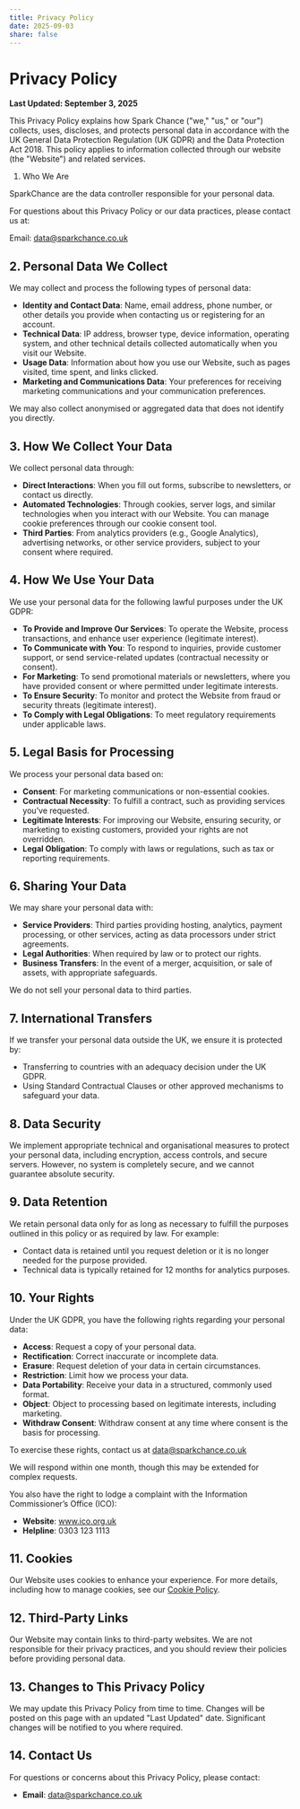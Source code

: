 ```yaml
---
title: Privacy Policy
date: 2025-09-03
share: false
--- 
```


# Privacy Policy

**Last Updated: September 3, 2025**

This Privacy Policy explains how Spark Chance ("we," "us," or "our") collects, uses, discloses, and protects personal data in accordance with the UK General Data Protection Regulation (UK GDPR) and the Data Protection Act 2018. This policy applies to information collected through our website (the "Website") and related services.

1. Who We Are

SparkChance are the data controller responsible for your personal data.

For questions about this Privacy Policy or our data practices, please contact us at:

Email: data@sparkchance.co.uk

## 2. Personal Data We Collect

We may collect and process the following types of personal data:

- **Identity and Contact Data**: Name, email address, phone number, or other details you provide when contacting us or registering for an account.
- **Technical Data**: IP address, browser type, device information, operating system, and other technical details collected automatically when you visit our Website.
- **Usage Data**: Information about how you use our Website, such as pages visited, time spent, and links clicked.
- **Marketing and Communications Data**: Your preferences for receiving marketing communications and your communication preferences.

We may also collect anonymised or aggregated data that does not identify you directly.

## 3. How We Collect Your Data

We collect personal data through:

- **Direct Interactions**: When you fill out forms, subscribe to newsletters, or contact us directly.
- **Automated Technologies**: Through cookies, server logs, and similar technologies when you interact with our Website. You can manage cookie preferences through our cookie consent tool.
- **Third Parties**: From analytics providers (e.g., Google Analytics), advertising networks, or other service providers, subject to your consent where required.

## 4. How We Use Your Data

We use your personal data for the following lawful purposes under the UK GDPR:

- **To Provide and Improve Our Services**: To operate the Website, process transactions, and enhance user experience (legitimate interest).
- **To Communicate with You**: To respond to inquiries, provide customer support, or send service-related updates (contractual necessity or consent).
- **For Marketing**: To send promotional materials or newsletters, where you have provided consent or where permitted under legitimate interests.
- **To Ensure Security**: To monitor and protect the Website from fraud or security threats (legitimate interest).
- **To Comply with Legal Obligations**: To meet regulatory requirements under applicable laws.

## 5. Legal Basis for Processing

We process your personal data based on:

- **Consent**: For marketing communications or non-essential cookies.
- **Contractual Necessity**: To fulfill a contract, such as providing services you’ve requested.
- **Legitimate Interests**: For improving our Website, ensuring security, or marketing to existing customers, provided your rights are not overridden.
- **Legal Obligation**: To comply with laws or regulations, such as tax or reporting requirements.

## 6. Sharing Your Data

We may share your personal data with:

- **Service Providers**: Third parties providing hosting, analytics, payment processing, or other services, acting as data processors under strict agreements.
- **Legal Authorities**: When required by law or to protect our rights.
- **Business Transfers**: In the event of a merger, acquisition, or sale of assets, with appropriate safeguards.

We do not sell your personal data to third parties.

## 7. International Transfers

If we transfer your personal data outside the UK, we ensure it is protected by:

- Transferring to countries with an adequacy decision under the UK GDPR.
- Using Standard Contractual Clauses or other approved mechanisms to safeguard your data.

## 8. Data Security

We implement appropriate technical and organisational measures to protect your personal data, including encryption, access controls, and secure servers. However, no system is completely secure, and we cannot guarantee absolute security.

## 9. Data Retention

We retain personal data only for as long as necessary to fulfill the purposes outlined in this policy or as required by law. For example:

- Contact data is retained until you request deletion or it is no longer needed for the purpose provided.
- Technical data is typically retained for 12 months for analytics purposes.

## 10. Your Rights

Under the UK GDPR, you have the following rights regarding your personal data:

- **Access**: Request a copy of your personal data.
- **Rectification**: Correct inaccurate or incomplete data.
- **Erasure**: Request deletion of your data in certain circumstances.
- **Restriction**: Limit how we process your data.
- **Data Portability**: Receive your data in a structured, commonly used format.
- **Object**: Object to processing based on legitimate interests, including marketing.
- **Withdraw Consent**: Withdraw consent at any time where consent is the basis for processing.

To exercise these rights, contact us at data@sparkchance.co.uk 

We will respond within one month, though this may be extended for complex requests.

You also have the right to lodge a complaint with the Information Commissioner’s Office (ICO):

- **Website**: www.ico.org.uk
- **Helpline**: 0303 123 1113

## 11. Cookies

Our Website uses cookies to enhance your experience. For more details, including how to manage cookies, see our [Cookie Policy](#).

## 12. Third-Party Links

Our Website may contain links to third-party websites. We are not responsible for their privacy practices, and you should review their policies before providing personal data.

## 13. Changes to This Privacy Policy

We may update this Privacy Policy from time to time. Changes will be posted on this page with an updated "Last Updated" date. Significant changes will be notified to you where required.

## 14. Contact Us

For questions or concerns about this Privacy Policy, please contact:

- **Email**: data@sparkchance.co.uk
